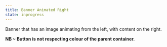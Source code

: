 ```yaml
---
title: Banner Animated Right
state: inprogress
---
```

Banner that has an image animating from the left, with content on the right.

**NB ~ Button is not respecting colour of the parent container.**
